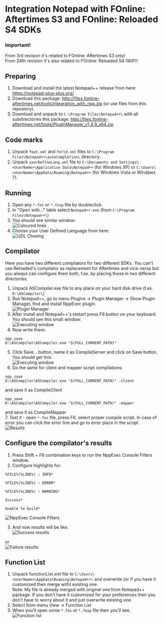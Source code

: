 # Integration Notepad with FOnline: Aftertimes S3 and FOnline: Reloaded S4 SDKs

### Important!
From 3rd revision it's related to FOnline: Aftertimes S3 only!  
From 24th revision it's also related to FOnline: Reloaded S4 (WIP)!  
 
## Preparing
1. Download and install the latest Notepad++ release from here: https://notepad-plus-plus.org/  
2. Download this package: http://files.fonline-aftertimes.net/tools/integration_with_npp.zip (or use files from this reposiory).  
3. Download and unpack to `C:\Program Files\Notepad++\` with all subdirectories this package: http://files.fonline-aftertimes.net/tools/PluginManager_v1.4.9_x64.zip  
 
## Code marks
1. Unpack `foat.xml` and `forld.xml` files to `C:\Program Files\Notepad++\autoCompletion\` directory.  
2. Unpack `userDefineLang.xml` file to `C:\Documents and Settings\<UserName>\Application Data\Notepad++` (for Windows XP) or `C:\Users\<UserName>\AppData\Roaming\Notepad++` (for Windows Vista or Windows 7).  
 
## Running
1. Open any `*.fos` or `*.fosp` file by doubleclick.  
2. In "Open with..." table select `Notepad++.exe` (from `C:\Program Files\Notepad++\`)  
3. You should see similar window:  
![Coloured lines](https://img.fonline-aftertimes.net/closedbeta/integration_with_npp/npp01.png)  
4. Choose your User Defined Language from here:  
![UDL Chosing](https://img.fonline-aftertimes.net/closedbeta/integration_with_npp/npp01a.png)  
 
## Compilator
Here you have two different compilators for two different SDKs. You can't use Reloaded's compilator as replacement for Aftertimes and vice-versa but you always can configure them both, f.ex. by placing these in two different directories.  
 
1. Unpack ASCompiler.exe file to any place on your hard disk drive (f.ex. `D:\ASCompiler\`)  
2. Run Notepad++, go to menu Plugins -> Plugin Manager -> Show Plugin Manager, find and install NppExec plugin.  
![Plugin Manager](https://img.fonline-aftertimes.net/closedbeta/integration_with_npp/npp02.png)  
3. After install and Notepad++'s restart press F6 button on your keyboard. You should see this small window:  
![Executing window](https://img.fonline-aftertimes.net/closedbeta/integration_with_npp/npp03.png)  
4. Now write there:  
```
npp_save
D:\ASCompiler\ASCompiler.exe "$(FULL_CURRENT_PATH)"
```
5. Click Save... button, name it as CompileServer and click on Save button. You should get this:  
![Executing window](https://img.fonline-aftertimes.net/closedbeta/integration_with_npp/npp04.png)  
6. Do the same for client and mapper script compilations:  
```
npp_save
D:\ASCompiler\ASCompiler.exe "$(FULL_CURRENT_PATH)" -client
```
and save it as CompileClient  
```
npp_save
D:\ASCompiler\ASCompiler.exe "$(FULL_CURRENT_PATH)" -mapper
```
and save it as CompileMapper  
7. Test it - open `*.fos` file, press F6, select proper compile script. In case of error you can click the error line and go to error place in the script.  
![Results](https://img.fonline-aftertimes.net/closedbeta/integration_with_npp/npp05.png)  
 
## Configure the compilator's results
1. Press Shift + F6 combination keys to run the NppExec Console Filters window.  
2. Configure highlights for:  
```
%FILE%(%LINE%) : INFO*
```
```
%FILE%(%LINE%) : ERROR*
```
```
%FILE%(%LINE%) : WARNING*
```
```
Success*
```
```
Unable to build*
```
![NppExec Console Filters](https://img.fonline-aftertimes.net/closedbeta/integration_with_npp/npp06.png)  

3. And now results will be like:  
![Success results](https://img.fonline-aftertimes.net/closedbeta/integration_with_npp/npp07.png)  

or  
![Failure results](https://img.fonline-aftertimes.net/closedbeta/integration_with_npp/npp08.png)  

## Function List
1. Unpack functionList.xml file to `C:\Users\<UserName>\AppData\Roaming\Notepad++\` and overwrite (or if you have it customized then merge with) existing one.  
Note: My file is already merged with original one from Notepad++ package. If you don't have it customized for your preferences then you don't have to worry about it and just overwrite existing one.  
2. Select from menu View -> Function List  
3. When you'll open some `*.fos` or `*.fosp` file then you'll see.  
![Function list](https://img.fonline-aftertimes.net/closedbeta/integration_with_npp/npp09.png)  
